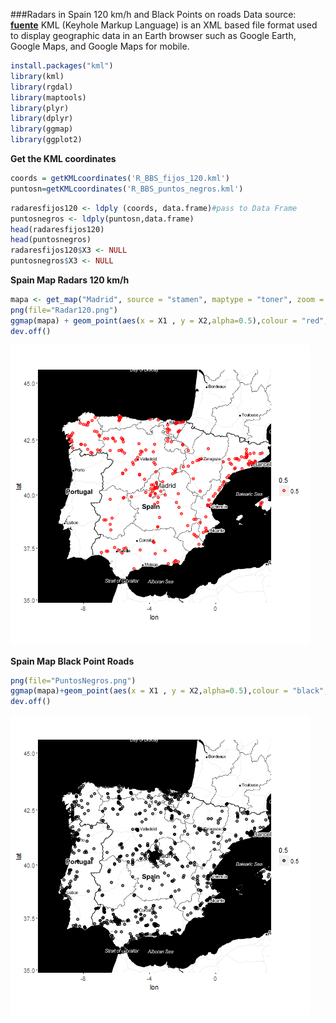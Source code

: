 
###Radars in Spain 120 km/h and Black Points on roads
Data source:
**[fuente](http://www.todo-poi.es/)**
KML (Keyhole Markup Language) is an XML based file format used to display geographic data in an Earth browser such as Google Earth, 
Google Maps, and Google Maps for mobile.
```r
install.packages("kml")
library(kml)
library(rgdal)
library(maptools)
library(plyr)
library(dplyr)
library(ggmap)
library(ggplot2)
```
**Get the KML coordinates**
```r
coords = getKMLcoordinates('R_BBS_fijos_120.kml')
puntosn=getKMLcoordinates('R_BBS_puntos_negros.kml')
```
```r
radaresfijos120 <- ldply (coords, data.frame)#pass to Data Frame
puntosnegros <- ldply(puntosn,data.frame)
head(radaresfijos120)
head(puntosnegros)
radaresfijos120$X3 <- NULL
puntosnegros$X3 <- NULL
```
**Spain Map Radars 120 km/h**
```r
mapa <- get_map("Madrid", source = "stamen", maptype = "toner", zoom = 6)
png(file="Radar120.png")
ggmap(mapa) + geom_point(aes(x = X1 , y = X2,alpha=0.5),colour = "red", size = 2, data = radaresfijos120)
dev.off()
```
![MapRadars](https://github.com/MontseFigueiro/Radares/blob/master/Radar120.png)

**Spain Map Black Point Roads**
```r
png(file="PuntosNegros.png")
ggmap(mapa)+geom_point(aes(x = X1 , y = X2,alpha=0.5),colour = "black", size = 2, data = puntosnegros)
dev.off()
```
![Mapblackpoints](https://github.com/MontseFigueiro/Radares/blob/master/PuntosNegros.png)

